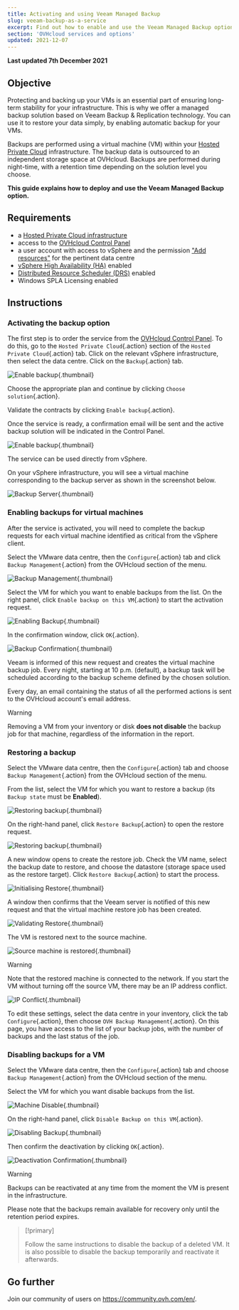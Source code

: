 ```yaml
---
title: Activating and using Veeam Managed Backup
slug: veeam-backup-as-a-service
excerpt: Find out how to enable and use the Veeam Managed Backup option to secure your VMs
section: 'OVHcloud services and options'
updated: 2021-12-07
---
```


**Last updated 7th December 2021**

## Objective

Protecting and backing up your VMs is an essential part of ensuring long-term stability for your infrastructure. This is why we offer a managed backup solution based on Veeam Backup & Replication technology. You can use it to restore your data simply, by enabling automatic backup for your VMs.

Backups are performed using a virtual machine (VM) within your [Hosted Private Cloud](https://www.ovhcloud.com/en-ie/enterprise/products/hosted-private-cloud/veeam-backup-managed/) infrastructure. The backup data is outsourced to an independent storage space at OVHcloud. Backups are performed during night-time, with a retention time depending on the solution level you choose.

**This guide explains how to deploy and use the Veeam Managed Backup option.**

## Requirements

- a [Hosted Private Cloud infrastructure](https://www.ovhcloud.com/en-ie/enterprise/products/hosted-private-cloud/)
- access to the [OVHcloud Control Panel](https://www.ovh.com/auth/?action=gotomanager&from=https://www.ovh.ie/&ovhSubsidiary=ie)
- a user account with access to vSphere and the permission ["Add resources"](../change-users-rights/) for the pertinent data centre
- [vSphere High Availability (HA)](../vmware-ha-high-availability) enabled
- [Distributed Resource Scheduler (DRS)](../vmware-drs-distributed-ressource-scheduler) enabled
- Windows SPLA Licensing enabled

## Instructions

### Activating the backup option

The first step is to order the service from the [OVHcloud Control Panel](https://www.ovh.com/auth/?action=gotomanager&from=https://www.ovh.ie/&ovhSubsidiary=ie). To do this, go to the `Hosted Private Cloud`{.action} section of the `Hosted Private Cloud`{.action} tab. Click on the relevant vSphere infrastructure, then select the data centre. Click on the `Backup`{.action} tab.

![Enable backup](images/veeam-managed-controlp_new.png){.thumbnail}

Choose the appropriate plan and continue by clicking `Choose solution`{.action}.

Validate the contracts by clicking `Enable backup`{.action}.

Once the service is ready, a confirmation email will be sent and the active backup solution will be indicated in the Control Panel.

![Enable backup](images/backuppcc_03_en.png){.thumbnail}

The service can be used directly from vSphere.

On your vSphere infrastructure, you will see a virtual machine corresponding to the backup server as shown in the screenshot below.

![Backup Server](images/backupserver.png){.thumbnail}

### Enabling backups for virtual machines

After the service is activated, you will need to complete the backup requests for each virtual machine identified as critical from the vSphere client.

Select the VMware data centre, then the `Configure`{.action} tab and click `Backup Management`{.action} from the OVHcloud section of the menu.

![Backup Management](images/backupvm_01.png){.thumbnail}

Select the VM for which you want to enable backups from the list. On the right panel, click `Enable backup on this VM`{.action} to start the activation request.

![Enabling Backup](images/backupvm_02.png){.thumbnail}

In the confirmation window, click `OK`{.action}.

![Backup Confirmation](images/backupvm_03.png){.thumbnail}

Veeam is informed of this new request and creates the virtual machine backup job. Every night, starting at 10 p.m. (default), a backup task will be scheduled according to the backup scheme defined by the chosen solution.

Every day, an email containing the status of all the performed actions is sent to the OVHcloud account's email address.

> [!warning]
>
> Removing a VM from your inventory or disk **does not disable** the backup job for that machine, regardless of the information in the report.
>

### Restoring a backup

Select the VMware data centre, then the `Configure`{.action} tab and choose `Backup Management`{.action} from the OVHcloud section of the menu.

From the list, select the VM for which you want to restore a backup (its `Backup state` must be **Enabled**).

![Restoring backup](images/restorebackup_01.png){.thumbnail}

On the right-hand panel, click `Restore Backup`{.action} to open the restore request.

![Restoring backup](images/restorebackup_02.png){.thumbnail}

A new window opens to create the restore job. Check the VM name, select the backup date to restore, and choose the datastore (storage space used as the restore target). Click `Restore Backup`{.action} to start the process.

![Initialising Restore](images/restorebackup_03.png){.thumbnail}

A window then confirms that the Veeam server is notified of this new request and that the virtual machine restore job has been created.

![Validating Restore](images/restorebackup_04.png){.thumbnail}

The VM is restored next to the source machine.

![Source machine is restored](images/restorebackup_05.png){.thumbnail}

> [!warning]
>
> Note that the restored machine is connected to the network. If you start the VM without turning off the source VM, there may be an IP address conflict.
>

![IP Conflict](images/restorebackup_06.png){.thumbnail}

To edit these settings, select the data centre in your inventory, click the tab `Configure`{.action}, then choose `OVH Backup Management`{.action}. On this page, you have access to the list of your backup jobs, with the number of backups and the last status of the job.

### Disabling backups for a VM

Select the VMware data centre, then the `Configure`{.action} tab and choose `Backup Management`{.action} from the OVHcloud section of the menu.

Select the VM for which you want disable backups from the list.

![Machine Disable](images/restorebackup_01.png){.thumbnail}

On the right-hand panel, click `Disable Backup on this VM`{.action}.

![Disabling Backup](images/restorebackup_02.png){.thumbnail}

Then confirm the deactivation by clicking `OK`{.action}.

![Deactivation Confirmation](images/disablebackup_03.png){.thumbnail}

> [!warning]
>
> Backups can be reactivated at any time from the moment the VM is present in the infrastructure.
> 
> Please note that the backups remain available for recovery only until the retention period expires.
>

> [!primary]
>
> Follow the same instructions to disable the backup of a deleted VM.
> It is also possible to disable the backup temporarily and reactivate it afterwards.
>

## Go further

Join our community of users on <https://community.ovh.com/en/>.
